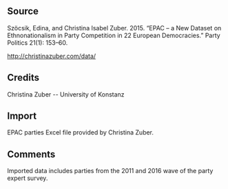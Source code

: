 ## Source

Szöcsik, Edina, and Christina Isabel Zuber. 2015. “EPAC – a New Dataset on Ethnonationalism in Party Competition in 22 European Democracies.” Party Politics 21(1): 153–60.

http://christinazuber.com/data/


## Credits

Christina Zuber -- University of Konstanz


## Import

EPAC parties Excel file provided by Christina Zuber.


## Comments

Imported data includes parties from the 2011 and 2016 wave of the party expert survey.
